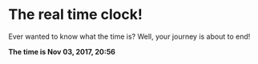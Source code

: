 # The real time clock!

Ever wanted to know what the time is? Well, your journey is about to end!

**The time is Nov 03, 2017, 20:56**